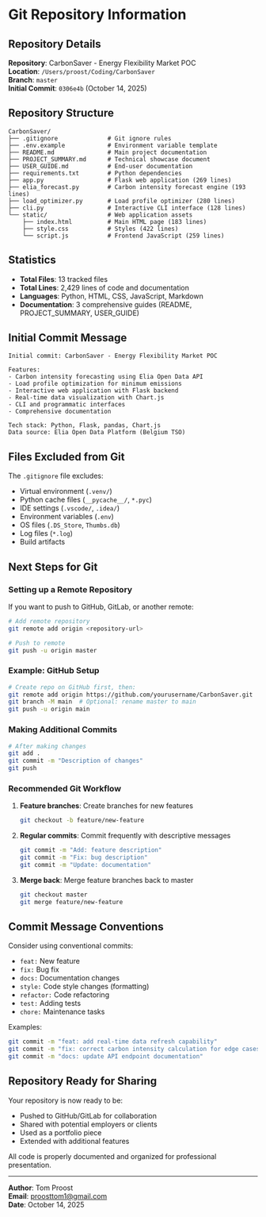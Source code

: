 # Git Repository Information

## Repository Details

**Repository**: CarbonSaver - Energy Flexibility Market POC  
**Location**: `/Users/proost/Coding/CarbonSaver`  
**Branch**: `master`  
**Initial Commit**: `0306e4b` (October 14, 2025)

## Repository Structure

```
CarbonSaver/
├── .gitignore              # Git ignore rules
├── .env.example            # Environment variable template
├── README.md               # Main project documentation
├── PROJECT_SUMMARY.md      # Technical showcase document
├── USER_GUIDE.md           # End-user documentation
├── requirements.txt        # Python dependencies
├── app.py                  # Flask web application (269 lines)
├── elia_forecast.py        # Carbon intensity forecast engine (193 lines)
├── load_optimizer.py       # Load profile optimizer (280 lines)
├── cli.py                  # Interactive CLI interface (128 lines)
└── static/                 # Web application assets
    ├── index.html          # Main HTML page (183 lines)
    ├── style.css           # Styles (422 lines)
    └── script.js           # Frontend JavaScript (259 lines)
```

## Statistics

- **Total Files**: 13 tracked files
- **Total Lines**: 2,429 lines of code and documentation
- **Languages**: Python, HTML, CSS, JavaScript, Markdown
- **Documentation**: 3 comprehensive guides (README, PROJECT_SUMMARY, USER_GUIDE)

## Initial Commit Message

```
Initial commit: CarbonSaver - Energy Flexibility Market POC

Features:
- Carbon intensity forecasting using Elia Open Data API
- Load profile optimization for minimum emissions
- Interactive web application with Flask backend
- Real-time data visualization with Chart.js
- CLI and programmatic interfaces
- Comprehensive documentation

Tech stack: Python, Flask, pandas, Chart.js
Data source: Elia Open Data Platform (Belgium TSO)
```

## Files Excluded from Git

The `.gitignore` file excludes:
- Virtual environment (`.venv/`)
- Python cache files (`__pycache__/`, `*.pyc`)
- IDE settings (`.vscode/`, `.idea/`)
- Environment variables (`.env`)
- OS files (`.DS_Store`, `Thumbs.db`)
- Log files (`*.log`)
- Build artifacts

## Next Steps for Git

### Setting up a Remote Repository

If you want to push to GitHub, GitLab, or another remote:

```bash
# Add remote repository
git remote add origin <repository-url>

# Push to remote
git push -u origin master
```

### Example: GitHub Setup

```bash
# Create repo on GitHub first, then:
git remote add origin https://github.com/yourusername/CarbonSaver.git
git branch -M main  # Optional: rename master to main
git push -u origin main
```

### Making Additional Commits

```bash
# After making changes
git add .
git commit -m "Description of changes"
git push
```

### Recommended Git Workflow

1. **Feature branches**: Create branches for new features
   ```bash
   git checkout -b feature/new-feature
   ```

2. **Regular commits**: Commit frequently with descriptive messages
   ```bash
   git commit -m "Add: feature description"
   git commit -m "Fix: bug description"
   git commit -m "Update: documentation"
   ```

3. **Merge back**: Merge feature branches back to master
   ```bash
   git checkout master
   git merge feature/new-feature
   ```

## Commit Message Conventions

Consider using conventional commits:

- `feat:` New feature
- `fix:` Bug fix
- `docs:` Documentation changes
- `style:` Code style changes (formatting)
- `refactor:` Code refactoring
- `test:` Adding tests
- `chore:` Maintenance tasks

Examples:
```bash
git commit -m "feat: add real-time data refresh capability"
git commit -m "fix: correct carbon intensity calculation for edge cases"
git commit -m "docs: update API endpoint documentation"
```

## Repository Ready for Sharing

Your repository is now ready to be:
- Pushed to GitHub/GitLab for collaboration
- Shared with potential employers or clients
- Used as a portfolio piece
- Extended with additional features

All code is properly documented and organized for professional presentation.

---

**Author**: Tom Proost  
**Email**: proosttom1@gmail.com  
**Date**: October 14, 2025
